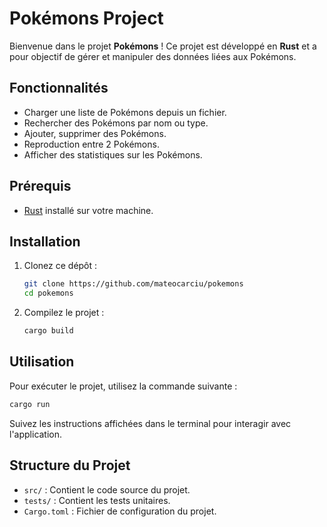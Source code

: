 # Pokémons Project

Bienvenue dans le projet **Pokémons** ! Ce projet est développé en **Rust** et a pour objectif de gérer et manipuler des données liées aux Pokémons.

## Fonctionnalités

- Charger une liste de Pokémons depuis un fichier.
- Rechercher des Pokémons par nom ou type.
- Ajouter, supprimer des Pokémons.
- Reproduction entre 2 Pokémons.
- Afficher des statistiques sur les Pokémons.

## Prérequis

- [Rust](https://www.rust-lang.org/) installé sur votre machine.

## Installation

1. Clonez ce dépôt :

   ```bash
   git clone https://github.com/mateocarciu/pokemons
   cd pokemons
   ```

2. Compilez le projet :

   ```bash
   cargo build
   ```

## Utilisation

Pour exécuter le projet, utilisez la commande suivante :

```bash
cargo run
```

Suivez les instructions affichées dans le terminal pour interagir avec l'application.

## Structure du Projet

- `src/` : Contient le code source du projet.
- `tests/` : Contient les tests unitaires.
- `Cargo.toml` : Fichier de configuration du projet.

